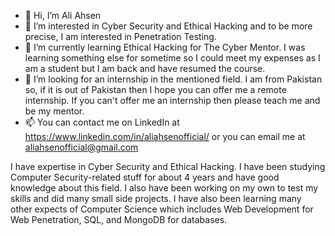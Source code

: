 - 👋 Hi, I’m Ali Ahsen
- 👀 I’m interested in Cyber Security and Ethical Hacking and to be more precise, I am interested in Penetration Testing.
- 🌱 I’m currently learning Ethical Hacking for The Cyber Mentor. I was learning something else for sometime so I could meet my expenses as I am a student but I am back and have resumed the course. 
- 💞️ I’m looking for an internship in the mentioned field. I am from Pakistan so, if it is out of Pakistan then I hope you can offer me a remote internship. If you can't offer me an internship then please teach me and be my mentor. 
- 📫 You can contact me on LinkedIn at https://www.linkedin.com/in/aliahsenofficial/ or you can email me at aliahsenofficial@gmail.com 

I have expertise in Cyber Security and Ethical Hacking. I have been studying Computer Security-related stuff for about 4 years and have good knowledge about this field. I also have been working on my own to test my skills and did many small side projects. I have also been learning many other expects of Computer Science which includes Web Development for Web Penetration, SQL, and MongoDB for databases.

<!---
itsaliahsen/itsaliahsen is a ✨ special ✨ repository because its `README.md` (this file) appears on your GitHub profile.
You can click the Preview link to take a look at your changes.
--->
